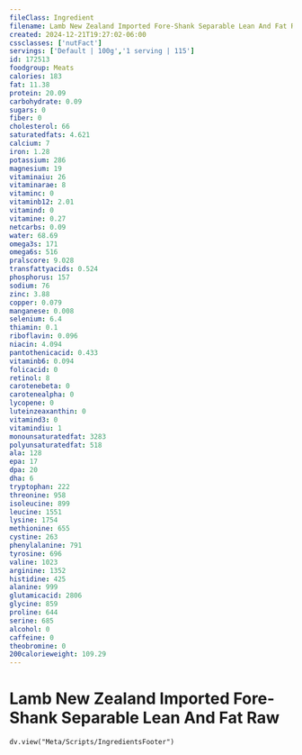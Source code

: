 ```yaml
---
fileClass: Ingredient
filename: Lamb New Zealand Imported Fore-Shank Separable Lean And Fat Raw
created: 2024-12-21T19:27:02-06:00
cssclasses: ['nutFact']
servings: ['Default | 100g','1 serving | 115']
id: 172513
foodgroup: Meats
calories: 183
fat: 11.38
protein: 20.09
carbohydrate: 0.09
sugars: 0
fiber: 0
cholesterol: 66
saturatedfats: 4.621
calcium: 7
iron: 1.28
potassium: 286
magnesium: 19
vitaminaiu: 26
vitaminarae: 8
vitaminc: 0
vitaminb12: 2.01
vitamind: 0
vitamine: 0.27
netcarbs: 0.09
water: 68.69
omega3s: 171
omega6s: 516
pralscore: 9.028
transfattyacids: 0.524
phosphorus: 157
sodium: 76
zinc: 3.88
copper: 0.079
manganese: 0.008
selenium: 6.4
thiamin: 0.1
riboflavin: 0.096
niacin: 4.094
pantothenicacid: 0.433
vitaminb6: 0.094
folicacid: 0
retinol: 8
carotenebeta: 0
carotenealpha: 0
lycopene: 0
luteinzeaxanthin: 0
vitamind3: 0
vitamindiu: 1
monounsaturatedfat: 3283
polyunsaturatedfat: 518
ala: 128
epa: 17
dpa: 20
dha: 6
tryptophan: 222
threonine: 958
isoleucine: 899
leucine: 1551
lysine: 1754
methionine: 655
cystine: 263
phenylalanine: 791
tyrosine: 696
valine: 1023
arginine: 1352
histidine: 425
alanine: 999
glutamicacid: 2806
glycine: 859
proline: 644
serine: 685
alcohol: 0
caffeine: 0
theobromine: 0
200calorieweight: 109.29
---
```


# Lamb New Zealand Imported Fore-Shank Separable Lean And Fat Raw

```dataviewjs
dv.view("Meta/Scripts/IngredientsFooter")
```